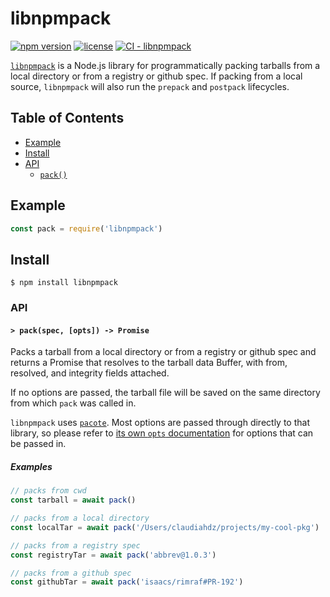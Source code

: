 # libnpmpack

[![npm version](https://img.shields.io/npm/v/libnpmpack.svg)](https://npm.im/libnpmpack)
[![license](https://img.shields.io/npm/l/libnpmpack.svg)](https://npm.im/libnpmpack)
[![CI - libnpmpack](https://github.com/npm/cli/actions/workflows/ci-libnpmpack.yml/badge.svg)](https://github.com/npm/cli/actions/workflows/ci-libnpmpack.yml)

[`libnpmpack`](https://github.com/npm/libnpmpack) is a Node.js library for
programmatically packing tarballs from a local directory or from a registry or github spec. If packing from a local source, `libnpmpack` will also run the `prepack` and `postpack` lifecycles.

## Table of Contents

- [Example](#example)
- [Install](#install)
- [API](#api)
  - [`pack()`](#pack)

## Example

```js
const pack = require('libnpmpack')
```

## Install

`$ npm install libnpmpack`

### API

#### <a name="pack"></a> `> pack(spec, [opts]) -> Promise`

Packs a tarball from a local directory or from a registry or github spec and returns a Promise that resolves to the tarball data Buffer, with from, resolved, and integrity fields attached.

If no options are passed, the tarball file will be saved on the same directory from which `pack` was called in.

`libnpmpack` uses [`pacote`](https://npm.im/pacote).
Most options are passed through directly to that library, so please refer to
[its own `opts`
documentation](https://www.npmjs.com/package/pacote#options)
for options that can be passed in.

##### Examples

```javascript
// packs from cwd
const tarball = await pack()

// packs from a local directory
const localTar = await pack('/Users/claudiahdz/projects/my-cool-pkg')

// packs from a registry spec
const registryTar = await pack('abbrev@1.0.3')

// packs from a github spec
const githubTar = await pack('isaacs/rimraf#PR-192')
```
